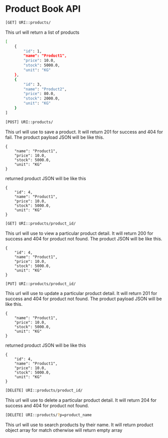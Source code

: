 # Product Book API
```sh
[GET] URI::products/
```
This url will return a list of products

```sh
[
    {
        "id": 1,
        "name": "Product1",
        "price": 10.0,
        "stock": 5000.0,
        "unit": "KG"
    },
    {
        "id": 3,
        "name": "Product2",
        "price": 80.0,
        "stock": 2000.0,
        "unit": "KG"
    }
]
```



```sh
[POST] URI::products/
```

This url will use to save a product. It will return 201 for success and 404 for fail. The product payload JSON will be like this.

    {
        "name": "Product1",
        "price": 10.0,
        "stock": 5000.0,
        "unit": "KG"
    }

returned product JSON will be like this


    {
        "id": 4,
        "name": "Product1",
        "price": 10.0,
        "stock": 5000.0,
        "unit": "KG"
    }

```sh
[GET] URI::products/product_id/
```

This url will use to view a particular product detail. It will return 200 for success and 404 for product not found. The product JSON will be like this.

    {
    	"id": 4,
        "name": "Product1",
        "price": 10.0,
        "stock": 5000.0,
        "unit": "KG"
    }

```sh
[PUT] URI::products/product_id/
```

This url will use to update a particular product detail. It will return 201 for success and 404 for product not found. The product payload JSON will be like this.

	{
        "name": "Product1",
        "price": 10.0,
        "stock": 5000.0,
        "unit": "KG"
    }

returned product JSON will be like this


    {
        "id": 4,
        "name": "Product1",
        "price": 10.0,
        "stock": 5000.0,
        "unit": "KG"
    }

 ```sh
[DELETE] URI::products/product_id/
```

This url will use to delete a particular product detail. It will return 204 for success and 404 for product not found.

```sh
[DELETE] URI::products/?p=product_name
```

This url will use to search products by their name. It will return product object array for match otherwise will return empty array
